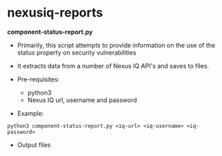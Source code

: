 # nexusiq-reports

**component-status-report.py**
  * Primarily, this script attempts to provide information on the use of the status property on security vulnerabilities
  * It extracts data from a number of Nexus IQ API's and saves to files.
  
  * Pre-requisites:
    * python3 
    * Nexus IQ url, username and password
  
  * Example:
```
python3 component-status-report.py <iq-url> <iq-username> <iq-password>
```

  * Output files
